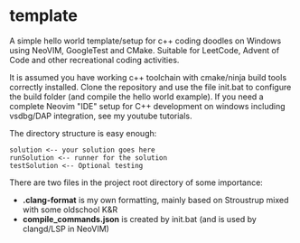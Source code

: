# template
A simple hello world template/setup for c++ coding doodles on Windows using NeoVIM, GoogleTest and CMake. Suitable for LeetCode, Advent of Code and other recreational coding activities.

It is assumed you have working c++ toolchain with cmake/ninja build tools correctly installed. Clone the repository and use the file init.bat to configure the build folder (and compile the hello world example). If you need a complete Neovim "IDE" setup for C++ development on windows including vsdbg/DAP integration, see my youtube tutorials. 

The directory structure is easy enough:
```
solution <-- your solution goes here
runSolution <-- runner for the solution
testSolution <-- Optional testing
```
There are two files in the project root directory of some importance:

* __.clang-format__ is my own formatting, mainly based on Stroustrup mixed with some oldschool K&R
* __compile_commands.json__ is created by init.bat (and is used by clangd/LSP in NeoVIM)
